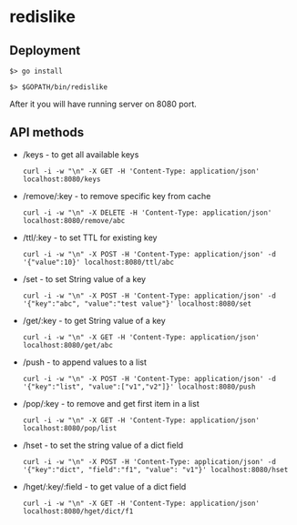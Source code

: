 # redislike

## Deployment

`$> go install`

`$> $GOPATH/bin/redislike`

After it you will have running server on 8080 port.

## API methods

* /keys - to get all available keys

  `curl -i -w "\n" -X GET -H 'Content-Type: application/json' localhost:8080/keys`

* /remove/:key - to remove specific key from cache

  `curl -i -w "\n" -X DELETE -H 'Content-Type: application/json' localhost:8080/remove/abc`

* /ttl/:key - to set TTL for existing key

  `curl -i -w "\n" -X POST -H 'Content-Type: application/json' -d '{"value":10}' localhost:8080/ttl/abc`

* /set - to set String value of a key

  `curl -i -w "\n" -X POST -H 'Content-Type: application/json' -d '{"key":"abc", "value":"test value"}' localhost:8080/set`

* /get/:key - to get String value of a key

  `curl -i -w "\n" -X GET -H 'Content-Type: application/json' localhost:8080/get/abc`

* /push - to append values to a list

  `curl -i -w "\n" -X POST -H 'Content-Type: application/json' -d '{"key":"list", "value":["v1","v2"]}' localhost:8080/push`

* /pop/:key - to remove and get first item in a list

  `curl -i -w "\n" -X GET -H 'Content-Type: application/json' localhost:8080/pop/list`

* /hset - to set the string value of a dict field

  `curl -i -w "\n" -X POST -H 'Content-Type: application/json' -d '{"key":"dict", "field":"f1", "value": "v1"}' localhost:8080/hset`

* /hget/:key/:field - to get value of a dict field

  `curl -i -w "\n" -X GET -H 'Content-Type: application/json' localhost:8080/hget/dict/f1`
